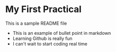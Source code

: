 # My First Practical

This is a sample README file

- This is an example of bullet point in markdown
- Learning Github is really fun
- I can't wait to start coding real time
